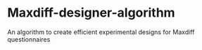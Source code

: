 Maxdiff-designer-algorithm
==========================

An algorithm to create efficient experimental designs for Maxdiff questionnaires
